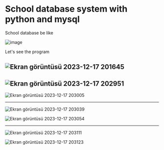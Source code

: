 # School database system with python and mysql
School database be like


![image](https://github.com/soykuvvetberat34/SchoolDB_add_find_update_delete_process_Mysql/assets/69586522/7b1cc269-73b0-4cc2-b662-e83082dd81f8)

Let's see the program


![Ekran görüntüsü 2023-12-17 201645](https://github.com/soykuvvetberat34/SchoolDB_add_find_update_delete_process_Mysql/assets/69586522/81948ab8-480a-452e-9346-378e53f470b2)
----------------------------------------------------------------------
![Ekran görüntüsü 2023-12-17 202951](https://github.com/soykuvvetberat34/SchoolDB_add_find_update_delete_process_Mysql/assets/69586522/ae2d6923-6ede-497c-ad20-37365e008900)
----------------------------------------------------------------------

![Ekran görüntüsü 2023-12-17 203005](https://github.com/soykuvvetberat34/SchoolDB_add_find_update_delete_process_Mysql/assets/69586522/c0c82701-c20c-44f9-93af-33b5e0fbbdbd)

----------------------------------------------------------------------
![Ekran görüntüsü 2023-12-17 203039](https://github.com/soykuvvetberat34/SchoolDB_add_find_update_delete_process_Mysql/assets/69586522/8877b999-31bf-40e4-883d-122beca1a70e)

![Ekran görüntüsü 2023-12-17 203054](https://github.com/soykuvvetberat34/SchoolDB_add_find_update_delete_process_Mysql/assets/69586522/5cad4af3-a656-49b9-98cf-9a03dcca8353)

---------------------------------------------------------------------
![Ekran görüntüsü 2023-12-17 203111](https://github.com/soykuvvetberat34/SchoolDB_add_find_update_delete_process_Mysql/assets/69586522/8053f708-361a-4cd7-ab33-89d15fe26037)


![Ekran görüntüsü 2023-12-17 203123](https://github.com/soykuvvetberat34/SchoolDB_add_find_update_delete_process_Mysql/assets/69586522/f53af692-985c-41c7-827f-856e939971e9)










